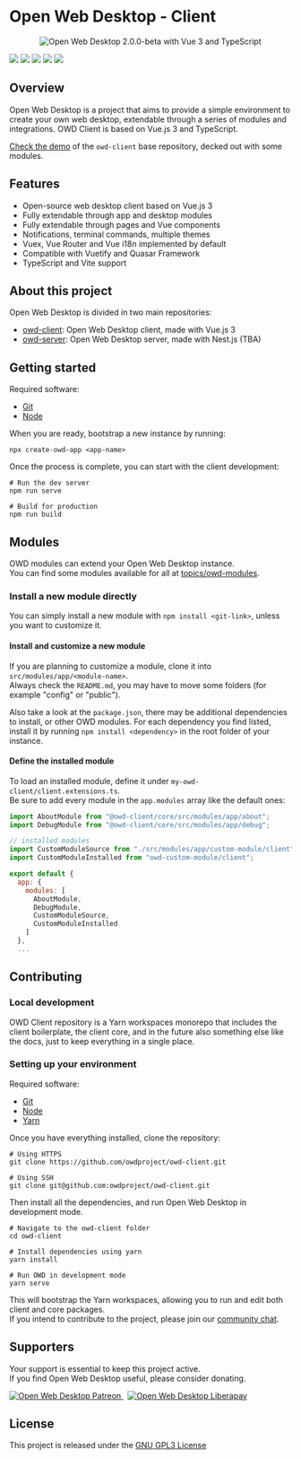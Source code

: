 # Open Web Desktop - Client

<p style="text-align: center;">
    <img src="https://i.imgur.com/TqD0gwI.png" alt="Open Web Desktop 2.0.0-beta with Vue 3 and TypeScript" />
</p>

<p>
    <a href="https://npmjs.com/package/@owd-client/core"><img src="https://img.shields.io/npm/v/@owd-client/core.svg?color=1895b1" /></a>
    <a href="https://github.com/owdproject/owd-client"><img src="https://img.shields.io/badge/owd-client-blue" /></a>
    <a href="https://github.com/topics/owd-modules"><img src="https://img.shields.io/badge/owd-modules-777" /></a>
    <a href="https://discord.gg/3KFVP8b"><img src="https://img.shields.io/discord/759699532896010261?color=7289da" /></a>
    <a href="https://github.com/owdproject/owd-client"><img src="https://img.shields.io/github/stars/owdproject/owd-client?style=social" /></a>
</p>

## Overview
Open Web Desktop is a project that aims to provide a simple environment to create your own web desktop, extendable through a series of modules and integrations. OWD Client is based on Vue.js 3 and TypeScript.

[Check the demo](https://demo.owdproject.org) of the `owd-client` base repository, decked out with some modules.

## Features
- Open-source web desktop client based on Vue.js 3
- Fully extendable through app and desktop modules
- Fully extendable through pages and Vue components
- Notifications, terminal commands, multiple themes
- Vuex, Vue Router and Vue i18n implemented by default
- Compatible with Vuetify and Quasar Framework
- TypeScript and Vite support

## About this project
Open Web Desktop is divided in two main repositories:
- [owd-client](https://github.com/owdproject/owd-client): Open Web Desktop client, made with Vue.js 3
- [owd-server](https://github.com/owdproject/owd-server): Open Web Desktop server, made with Nest.js (TBA)

## Getting started
Required software:

- [Git](https://git-scm.com)
- [Node](https://nodejs.org)

When you are ready, bootstrap a new instance by running:
```
npx create-owd-app <app-name>
```
Once the process is complete, you can start with the client development:
```
# Run the dev server
npm run serve

# Build for production
npm run build
```

## Modules
OWD modules can extend your Open Web Desktop instance.  
You can find some modules available for all at [topics/owd-modules](https://github.com/topics/owd-modules).

### Install a new module directly
You can simply install a new module with `npm install <git-link>`, unless you want to customize it.

#### Install and customize a new module
If you are planning to customize a module, clone it into `src/modules/app/<module-name>`.  
Always check the `README.md`, you may have to move some folders (for example "config" or "public").

Also take a look at the `package.json`, there may be additional dependencies to install, or other OWD modules.
For each dependency you find listed, install it by running `npm install <dependency>` in the root folder of your instance.

#### Define the installed module
To load an installed module, define it under `my-owd-client/client.extensions.ts`.  
Be sure to add every module in the `app.modules` array like the default ones:

```js
import AboutModule from "@owd-client/core/src/modules/app/about";
import DebugModule from "@owd-client/core/src/modules/app/debug";

// installed modules
import CustomModuleSource from "./src/modules/app/custom-module/client";
import CustomModuleInstalled from "owd-custom-module/client";

export default {
  app: {
    modules: [
      AboutModule,
      DebugModule,
      CustomModuleSource,
      CustomModuleInstalled
    ]
  },
  ...
```

## Contributing

### Local development
OWD Client repository is a Yarn workspaces monorepo that includes the client boilerplate, the client core, and in the future also something else like the docs, just to keep everything in a single place.

### Setting up your environment

Required software:

- [Git](https://git-scm.com)
- [Node](https://nodejs.org)
- [Yarn](https://classic.yarnpkg.com)

Once you have everything installed, clone the repository:

```
# Using HTTPS
git clone https://github.com/owdproject/owd-client.git

# Using SSH
git clone git@github.com:owdproject/owd-client.git
```

Then install all the dependencies, and run Open Web Desktop in development mode.
```
# Navigate to the owd-client folder
cd owd-client

# Install dependencies using yarn
yarn install

# Run OWD in development mode
yarn serve
```
This will bootstrap the Yarn workspaces, allowing you to run and edit both client and core packages.   
If you intend to contribute to the project, please join our [community chat](https://discord.gg/3KFVP8b).

## Supporters

Your support is essential to keep this project active.  
If you find Open Web Desktop useful, please consider donating.

<a href="https://www.patreon.com/hacklover">
    <img alt="Open Web Desktop Patreon" src="https://img.shields.io/badge/dynamic/json?color=%23e85b46&label=patreon&query=data.attributes.patron_count&suffix=%20patrons&url=https://www.patreon.com/api/campaigns/1208485" />
</a>
&nbsp;
<a href="https://www.liberapay.com/hacklover">
    <img alt="Open Web Desktop Liberapay" src="https://img.shields.io/liberapay/receives/hacklover?label=liberapay" />
</a>

## License
This project is released under the [GNU GPL3 License](LICENSE)